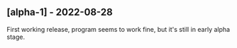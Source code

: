 ## [alpha-1] - 2022-08-28
First working release, program seems to work fine, but it's still in early alpha stage.